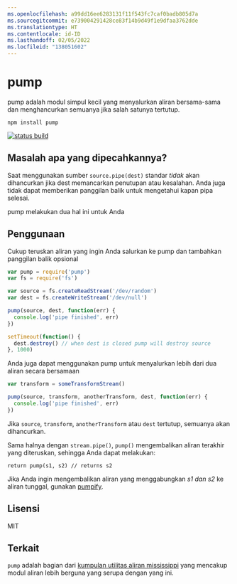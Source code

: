 ```yaml
---
ms.openlocfilehash: a99dd16ee6283131f11f543fc7caf0badb805d7a
ms.sourcegitcommit: e739004291428ce83f14b9d49f1e9dfaa3762dde
ms.translationtype: HT
ms.contentlocale: id-ID
ms.lasthandoff: 02/05/2022
ms.locfileid: "138051602"
---
```

# <a name="pump"></a>pump

pump adalah modul simpul kecil yang menyalurkan aliran bersama-sama dan menghancurkan semuanya jika salah satunya tertutup.

```
npm install pump
```

[![status build](http://img.shields.io/travis/mafintosh/pump.svg?style=flat)](http://travis-ci.org/mafintosh/pump)

## <a name="what-problem-does-it-solve"></a>Masalah apa yang dipecahkannya?

Saat menggunakan sumber `source.pipe(dest)` standar _tidak_ akan dihancurkan jika dest memancarkan penutupan atau kesalahan.
Anda juga tidak dapat memberikan panggilan balik untuk mengetahui kapan pipa selesai.

pump melakukan dua hal ini untuk Anda

## <a name="usage"></a>Penggunaan

Cukup teruskan aliran yang ingin Anda salurkan ke pump dan tambahkan panggilan balik opsional

``` js
var pump = require('pump')
var fs = require('fs')

var source = fs.createReadStream('/dev/random')
var dest = fs.createWriteStream('/dev/null')

pump(source, dest, function(err) {
  console.log('pipe finished', err)
})

setTimeout(function() {
  dest.destroy() // when dest is closed pump will destroy source
}, 1000)
```

Anda juga dapat menggunakan pump untuk menyalurkan lebih dari dua aliran secara bersamaan

``` js
var transform = someTransformStream()

pump(source, transform, anotherTransform, dest, function(err) {
  console.log('pipe finished', err)
})
```

Jika `source`, `transform`, `anotherTransform` atau `dest` tertutup, semuanya akan dihancurkan.

Sama halnya dengan `stream.pipe()`, `pump()` mengembalikan aliran terakhir yang diteruskan, sehingga Anda dapat melakukan:

```
return pump(s1, s2) // returns s2
```

Jika Anda ingin mengembalikan aliran yang menggabungkan *s1 dan s2* ke aliran tunggal, gunakan [pumpify](https://github.com/mafintosh/pumpify).

## <a name="license"></a>Lisensi

MIT

## <a name="related"></a>Terkait

`pump` adalah bagian dari [kumpulan utilitas aliran mississippi](https://github.com/maxogden/mississippi) yang mencakup modul aliran lebih berguna yang serupa dengan yang ini.
